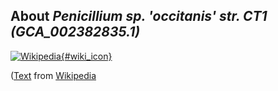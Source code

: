 
About *Penicillium sp. 'occitanis' str. CT1 (GCA\_002382835.1)* 
--------------------------------------------------------------

[![Wikipedia](/img/wikipedia_logo_v2_en.png){#wiki_icon}](http://en.wikipedia.org)


([Text](http://en.wikipedia.org) from [Wikipedia](http://en.wikipedia.org/) 

